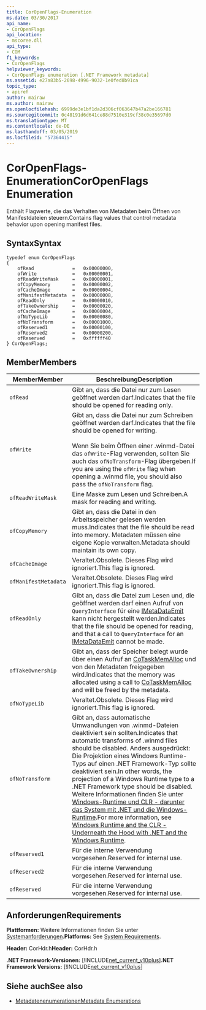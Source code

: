 ```yaml
---
title: CorOpenFlags-Enumeration
ms.date: 03/30/2017
api_name:
- CorOpenFlags
api_location:
- mscoree.dll
api_type:
- COM
f1_keywords:
- CorOpenFlags
helpviewer_keywords:
- CorOpenFlags enumeration [.NET Framework metadata]
ms.assetid: e27a83b5-2698-4996-9032-1e0fed8b91ca
topic_type:
- apiref
author: mairaw
ms.author: mairaw
ms.openlocfilehash: 6999de3e1bf1da2d306cf063647b47a2be166781
ms.sourcegitcommit: 0c48191d6d641ce88d7510e319cf38c0e35697d0
ms.translationtype: MT
ms.contentlocale: de-DE
ms.lasthandoff: 03/05/2019
ms.locfileid: "57364415"
---
```

# <a name="coropenflags-enumeration"></a><span data-ttu-id="02514-102">CorOpenFlags-Enumeration</span><span class="sxs-lookup"><span data-stu-id="02514-102">CorOpenFlags Enumeration</span></span>
<span data-ttu-id="02514-103">Enthält Flagwerte, die das Verhalten von Metadaten beim Öffnen von Manifestdateien steuern.</span><span class="sxs-lookup"><span data-stu-id="02514-103">Contains flag values that control metadata behavior upon opening manifest files.</span></span>  
  
## <a name="syntax"></a><span data-ttu-id="02514-104">Syntax</span><span class="sxs-lookup"><span data-stu-id="02514-104">Syntax</span></span>  
  
```  
typedef enum CorOpenFlags  
{  
    ofRead              =   0x00000000,  
    ofWrite             =   0x00000001,  
    ofReadWriteMask     =   0x00000001,  
    ofCopyMemory        =   0x00000002,  
    ofCacheImage        =   0x00000004,  
    ofManifestMetadata  =   0x00000008,  
    ofReadOnly          =   0x00000010,  
    ofTakeOwnership     =   0x00000020,  
    ofCacheImage        =   0x00000004,  
    ofNoTypeLib         =   0x00000080,  
    ofNoTransform       =   0x00001000,  
    ofReserved1         =   0x00000100,  
    ofReserved2         =   0x00000200,  
    ofReserved          =   0xffffff40  
} CorOpenFlags;  
```  
  
## <a name="members"></a><span data-ttu-id="02514-105">Member</span><span class="sxs-lookup"><span data-stu-id="02514-105">Members</span></span>  
  
|<span data-ttu-id="02514-106">Member</span><span class="sxs-lookup"><span data-stu-id="02514-106">Member</span></span>|<span data-ttu-id="02514-107">Beschreibung</span><span class="sxs-lookup"><span data-stu-id="02514-107">Description</span></span>|  
|------------|-----------------|  
|`ofRead`|<span data-ttu-id="02514-108">Gibt an, dass die Datei nur zum Lesen geöffnet werden darf.</span><span class="sxs-lookup"><span data-stu-id="02514-108">Indicates that the file should be opened for reading only.</span></span>|  
|`ofWrite`|<span data-ttu-id="02514-109">Gibt an, dass die Datei nur zum Schreiben geöffnet werden darf.</span><span class="sxs-lookup"><span data-stu-id="02514-109">Indicates that the file should be opened for writing.</span></span><br /><br /> <span data-ttu-id="02514-110">Wenn Sie beim Öffnen einer .winmd-Datei das `ofWrite`-Flag verwenden, sollten Sie auch das `ofNoTransform`-Flag übergeben.</span><span class="sxs-lookup"><span data-stu-id="02514-110">If you are using the `ofWrite` flag when opening a .winmd file, you should also pass the `ofNoTransform` flag.</span></span>|  
|`ofReadWriteMask`|<span data-ttu-id="02514-111">Eine Maske zum Lesen und Schreiben.</span><span class="sxs-lookup"><span data-stu-id="02514-111">A mask for reading and writing.</span></span>|  
|`ofCopyMemory`|<span data-ttu-id="02514-112">Gibt an, dass die Datei in den Arbeitsspeicher gelesen werden muss.</span><span class="sxs-lookup"><span data-stu-id="02514-112">Indicates that the file should be read into memory.</span></span> <span data-ttu-id="02514-113">Metadaten müssen eine eigene Kopie verwalten.</span><span class="sxs-lookup"><span data-stu-id="02514-113">Metadata should maintain its own copy.</span></span>|  
|`ofCacheImage`|<span data-ttu-id="02514-114">Veraltet.</span><span class="sxs-lookup"><span data-stu-id="02514-114">Obsolete.</span></span> <span data-ttu-id="02514-115">Dieses Flag wird ignoriert.</span><span class="sxs-lookup"><span data-stu-id="02514-115">This flag is ignored.</span></span>|  
|`ofManifestMetadata`|<span data-ttu-id="02514-116">Veraltet.</span><span class="sxs-lookup"><span data-stu-id="02514-116">Obsolete.</span></span> <span data-ttu-id="02514-117">Dieses Flag wird ignoriert.</span><span class="sxs-lookup"><span data-stu-id="02514-117">This flag is ignored.</span></span>|  
|`ofReadOnly`|<span data-ttu-id="02514-118">Gibt an, dass die Datei zum Lesen und, die geöffnet werden darf einen Aufruf von `QueryInterface` für eine [IMetaDataEmit](../../../../docs/framework/unmanaged-api/metadata/imetadataemit-interface.md) kann nicht hergestellt werden.</span><span class="sxs-lookup"><span data-stu-id="02514-118">Indicates that the file should be opened for reading, and that a call to `QueryInterface` for an [IMetaDataEmit](../../../../docs/framework/unmanaged-api/metadata/imetadataemit-interface.md) cannot be made.</span></span>|  
|`ofTakeOwnership`|<span data-ttu-id="02514-119">Gibt an, dass der Speicher belegt wurde über einen Aufruf an [CoTaskMemAlloc](/windows/desktop/api/combaseapi/nf-combaseapi-cotaskmemalloc) und von den Metadaten freigegeben wird.</span><span class="sxs-lookup"><span data-stu-id="02514-119">Indicates that the memory was allocated using a call to [CoTaskMemAlloc](/windows/desktop/api/combaseapi/nf-combaseapi-cotaskmemalloc) and will be freed by the metadata.</span></span>|  
|`ofNoTypeLib`|<span data-ttu-id="02514-120">Veraltet.</span><span class="sxs-lookup"><span data-stu-id="02514-120">Obsolete.</span></span> <span data-ttu-id="02514-121">Dieses Flag wird ignoriert.</span><span class="sxs-lookup"><span data-stu-id="02514-121">This flag is ignored.</span></span>|  
|`ofNoTransform`|<span data-ttu-id="02514-122">Gibt an, dass automatische Umwandlungen von .winmd-Dateien deaktiviert sein sollten.</span><span class="sxs-lookup"><span data-stu-id="02514-122">Indicates that automatic transforms of .winmd files should be disabled.</span></span> <span data-ttu-id="02514-123">Anders ausgedrückt: Die Projektion eines Windows Runtime-Typs auf einen .NET Framework-Typ sollte deaktiviert sein.</span><span class="sxs-lookup"><span data-stu-id="02514-123">In other words, the projection of a Windows Runtime type to a .NET Framework type should be disabled.</span></span> <span data-ttu-id="02514-124">Weitere Informationen finden Sie unter [Windows-Runtime und CLR - darunter das System mit .NET und die Windows-Runtime](https://msdn.microsoft.com/magazine/jj651569.aspx).</span><span class="sxs-lookup"><span data-stu-id="02514-124">For more information, see [Windows Runtime and the CLR - Underneath the Hood with .NET and the Windows Runtime](https://msdn.microsoft.com/magazine/jj651569.aspx).</span></span>|  
|`ofReserved1`|<span data-ttu-id="02514-125">Für die interne Verwendung vorgesehen.</span><span class="sxs-lookup"><span data-stu-id="02514-125">Reserved for internal use.</span></span>|  
|`ofReserved2`|<span data-ttu-id="02514-126">Für die interne Verwendung vorgesehen.</span><span class="sxs-lookup"><span data-stu-id="02514-126">Reserved for internal use.</span></span>|  
|`ofReserved`|<span data-ttu-id="02514-127">Für die interne Verwendung vorgesehen.</span><span class="sxs-lookup"><span data-stu-id="02514-127">Reserved for internal use.</span></span>|  
  
## <a name="requirements"></a><span data-ttu-id="02514-128">Anforderungen</span><span class="sxs-lookup"><span data-stu-id="02514-128">Requirements</span></span>  
 <span data-ttu-id="02514-129">**Plattformen:** Weitere Informationen finden Sie unter [Systemanforderungen](../../../../docs/framework/get-started/system-requirements.md).</span><span class="sxs-lookup"><span data-stu-id="02514-129">**Platforms:** See [System Requirements](../../../../docs/framework/get-started/system-requirements.md).</span></span>  
  
 <span data-ttu-id="02514-130">**Header:** CorHdr.h</span><span class="sxs-lookup"><span data-stu-id="02514-130">**Header:** CorHdr.h</span></span>  
  
 <span data-ttu-id="02514-131">**.NET Framework-Versionen:** [!INCLUDE[net_current_v10plus](../../../../includes/net-current-v10plus-md.md)]</span><span class="sxs-lookup"><span data-stu-id="02514-131">**.NET Framework Versions:** [!INCLUDE[net_current_v10plus](../../../../includes/net-current-v10plus-md.md)]</span></span>  
  
## <a name="see-also"></a><span data-ttu-id="02514-132">Siehe auch</span><span class="sxs-lookup"><span data-stu-id="02514-132">See also</span></span>
- [<span data-ttu-id="02514-133">Metadatenenumerationen</span><span class="sxs-lookup"><span data-stu-id="02514-133">Metadata Enumerations</span></span>](../../../../docs/framework/unmanaged-api/metadata/metadata-enumerations.md)
